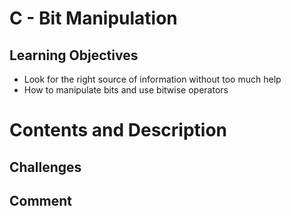 # C - Bit Manipulation

## Learning Objectives
- Look for the right source of information without too much help
- How to manipulate bits and use bitwise operators
# Contents and Description
## Challenges
## Comment
